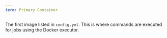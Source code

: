 ```yaml
---
term: Primary Container
---
```


The first image listed in `config.yml`. This is where commands are executed for jobs using the Docker executor.